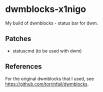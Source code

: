 # dwmblocks-x1nigo
My build of dwmblocks - status bar for dwm.

## Patches
- statuscmd (to be used with dwm)

## References
For the original dwmblocks that I used, see https://github.com/torrinfail/dwmblocks.
